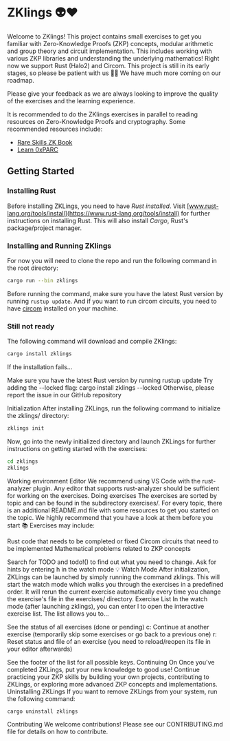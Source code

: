 # ZKlings 👽❤️

Welcome to ZKlings!
This project contains small exercises to get you familiar with Zero-Knowledge Proofs (ZKP) concepts, modular arithmetic and group theory and circuit implementation.
This includes working with various ZKP libraries and understanding the underlying mathematics!
Right now we support Rust (Halo2) and Circom.
This project is still in its early stages, so please be patient with us 🙏🏼 We have much more coming on our roadmap.

Please give your feedback as we are always looking to improve the quality of the exercises and the learning experience.

It is recommended to do the ZKlings exercises in parallel to reading resources on Zero-Knowledge Proofs and cryptography. Some recommended resources include:

- [Rare Skills ZK Book](https://www.rareskills.io/zk-book)
- [Learn 0xPARC](https://learn.0xparc.org/)

## Getting Started

### Installing Rust

Before installing ZKLings, you need to have _Rust installed_.
Visit [www.rust-lang.org/tools/install](https://www.rust-lang.org/tools/install) for further instructions on installing Rust.
This will also install _Cargo_, Rust's package/project manager.

### Installing and Running ZKlings

For now you will need to clone the repo and run the following command in the root directory:

```bash
cargo run --bin zklings
```

Before running the command, make sure you have the latest Rust version by running `rustup update`. And if you want to run circom circuits, you need to have [circom](https://docs.circom.io/getting-started/installation/) installed on your machine.

### Still not ready

The following command will download and compile ZKlings:

```bash
cargo install zklings
```

If the installation fails…

Make sure you have the latest Rust version by running rustup update
Try adding the --locked flag: cargo install zklings --locked
Otherwise, please report the issue in our GitHub repository

Initialization
After installing ZKLings, run the following command to initialize the zklings/ directory:

```bash
zklings init
```

Now, go into the newly initialized directory and launch ZKLings for further instructions on getting started with the exercises:

```bash
cd zklings
zklings
```

Working environment
Editor
We recommend using VS Code with the rust-analyzer plugin.
Any editor that supports rust-analyzer should be sufficient for working on the exercises.
Doing exercises
The exercises are sorted by topic and can be found in the subdirectory exercises/<topic>.
For every topic, there is an additional README.md file with some resources to get you started on the topic.
We highly recommend that you have a look at them before you start 📚️
Exercises may include:

Rust code that needs to be completed or fixed
Circom circuits that need to be implemented
Mathematical problems related to ZKP concepts

Search for TODO and todo!() to find out what you need to change.
Ask for hints by entering h in the watch mode 💡
Watch Mode
After initialization, ZKLings can be launched by simply running the command zklings.
This will start the watch mode which walks you through the exercises in a predefined order.
It will rerun the current exercise automatically every time you change the exercise's file in the exercises/ directory.
Exercise List
In the watch mode (after launching zklings), you can enter l to open the interactive exercise list.
The list allows you to…

See the status of all exercises (done or pending)
c: Continue at another exercise (temporarily skip some exercises or go back to a previous one)
r: Reset status and file of an exercise (you need to reload/reopen its file in your editor afterwards)

See the footer of the list for all possible keys.
Continuing On
Once you've completed ZKLings, put your new knowledge to good use!
Continue practicing your ZKP skills by building your own projects, contributing to ZKLings, or exploring more advanced ZKP concepts and implementations.
Uninstalling ZKLings
If you want to remove ZKLings from your system, run the following command:

```bash
cargo uninstall zklings
```

Contributing
We welcome contributions! Please see our CONTRIBUTING.md file for details on how to contribute.
